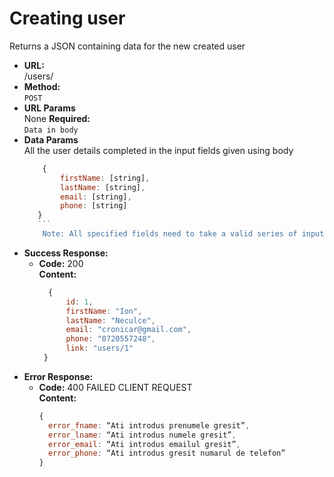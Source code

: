 # Creating user 
Returns a JSON containing data for the new created user
* **URL:** <br>
    /users/
* **Method:** <br>
    `POST`
* **URL Params** <br>
	None
**Required:** <br>
    `Data in body`
* **Data Params** <br>
    All the user details completed in the input fields given using body
    ```javascript
        {
            firstName: [string],
            lastName: [string],
            email: [string],
            phone: [string]
       }
       ```
        Note: All specified fields need to take a valid series of input data.

* **Success Response:** <br>
    * **Code:** 200 <br>
      **Content:** 
      ```javascript
        {
            id: 1, 
            firstName: "Ion",
            lastName: "Neculce",
            email: "cronicar@gmail.com",
            phone: "0720557248",
            link: "users/1"
       }
       ```
* **Error Response:** <br>
    * **Code:** 400 FAILED CLIENT REQUEST <br>
      **Content:** 
      ```javascript
      {
        error_fname: “Ati introdus prenumele gresit”,
	    error_lname: “Ati introdus numele gresit”,
	    error_email: “Ati introdus emailul gresit”,
	    error_phone: “Ati introdus gresit numarul de telefon”
      }
      ```
    
